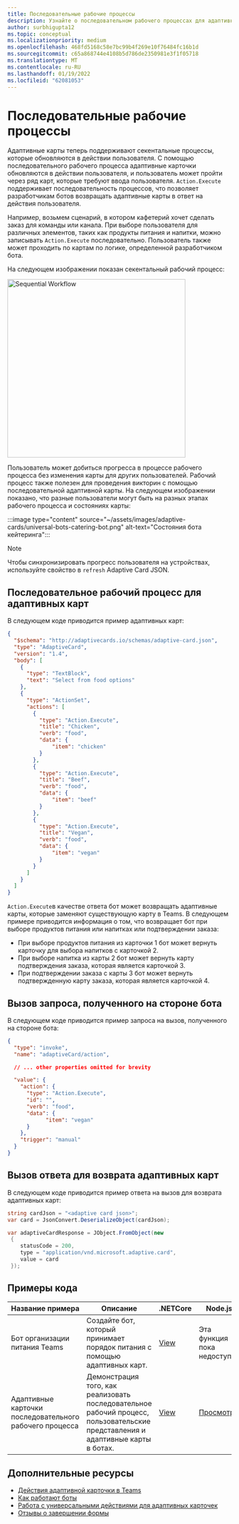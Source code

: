 ```yaml
---
title: Последовательные рабочие процессы
description: Узнайте о последовательном рабочего процессах для адаптивных карт с помощью универсальных действий с примерами кода
author: surbhigupta12
ms.topic: conceptual
ms.localizationpriority: medium
ms.openlocfilehash: 468fd5168c58e7bc99b4f269e10f76484fc16b1d
ms.sourcegitcommit: c65a868744e4108b5d786de2350981e3f1f05718
ms.translationtype: MT
ms.contentlocale: ru-RU
ms.lasthandoff: 01/19/2022
ms.locfileid: "62081053"
---
```

# <a name="sequential-workflows"></a>Последовательные рабочие процессы

Адаптивные карты теперь поддерживают секентальные процессы, которые обновляются в действии пользователя. С помощью последовательного рабочего процесса адаптивные карточки обновляются в действии пользователя, и пользователь может пройти через ряд карт, которые требуют ввода пользователя. `Action.Execute` поддерживает последовательность процессов, что позволяет разработчикам ботов возвращать адаптивные карты в ответ на действия пользователя.

Например, возьмем сценарий, в котором кафетерий хочет сделать заказ для команды или канала. При выборе пользователя для различных элементов, таких как продукты питания и напитки, можно записывать `Action.Execute` последовательно. Пользователь также может проходить по картам по логике, определенной разработчиком бота. <br/>

На следующем изображении показан секентальный рабочий процесс:

<img src="~/assets/images/bots/sequentialWorkflow.gif" alt="Sequential Workflow" width="400"/>

Пользователь может добиться прогресса в процессе рабочего процесса без изменения карты для других пользователей. Рабочий процесс также полезен для проведения викторин с помощью последовательной адаптивной карты. На следующем изображении показано, что разные пользователи могут быть на разных этапах рабочего процесса и состояниях карты:

:::image type="content" source="~/assets/images/adaptive-cards/universal-bots-catering-bot.png" alt-text="Состояния бота кейтеринга":::

> [!NOTE]
> Чтобы синхронизировать прогресс пользователя на устройствах, используйте свойство в `refresh` Adaptive Card JSON.

## <a name="sequential-workflow-for-adaptive-cards"></a>Последовательное рабочий процесс для адаптивных карт

В следующем коде приводится пример адаптивных карт:

```JSON
{
  "$schema": "http://adaptivecards.io/schemas/adaptive-card.json",
  "type": "AdaptiveCard",
  "version": "1.4",
  "body": [
    {
      "type": "TextBlock",
      "text": "Select from food options"
    },
    { 
      "type": "ActionSet",
      "actions": [
        {
          "type": "Action.Execute",
          "title": "Chicken",
          "verb": "food",
          "data": {
              "item": "chicken"
          }
        },
        {
          "type": "Action.Execute",
          "title": "Beef",
          "verb": "food",
          "data": {
              "item": "beef"
          }
        },
        {
          "type": "Action.Execute",
          "title": "Vegan",
          "verb": "food",
          "data": {
              "item": "vegan"
          }
        }
      ]
    }
  ]
}
```

`Action.Execute`в качестве ответа бот может возвращать адаптивные карты, которые заменяют существующую карту в Teams.
В следующем примере приводится информация о том, что возвращает бот при выборе продуктов питания или напитках или подтверждении заказа:

* При выборе продуктов питания из карточки 1 бот может вернуть карточку для выбора напитков с карточкой 2.
* При выборе напитка из карты 2 бот может вернуть карту подтверждения заказа, которая является карточкой 3.
* При подтверждении заказа с карты 3 бот может вернуть подтвержденную карту заказа, которая является карточкой 4.

## <a name="invoke-request-received-on-bot-side"></a>Вызов запроса, полученного на стороне бота

В следующем коде приводится пример запроса на вызов, полученного на стороне бота:

```JSON
{ 
  "type": "invoke",
  "name": "adaptiveCard/action",

  // ... other properties omitted for brevity

  "value": { 
    "action": { 
      "type": "Action.Execute", 
      "id": "", 
      "verb": "food",
      "data": { 
            "item": "vegan"
      } 
    },
    "trigger": "manual" 
  }
}
```

## <a name="invoke-response-to-return-adaptive-cards"></a>Вызов ответа для возврата адаптивных карт

В следующем коде приводится пример ответа на вызов для возврата адаптивных карт:

```C#
string cardJson = "<adaptive card json>";
var card = JsonConvert.DeserializeObject(cardJson);

var adaptiveCardResponse = JObject.FromObject(new
 {
    statusCode = 200,
    type = "application/vnd.microsoft.adaptive.card",
    value = card
 });
```

## <a name="code-samples"></a>Примеры кода

|Название примера | Описание | .NETCore | Node.js |
|----------------|-----------------|--------------|--------------|
| Бот организации питания Teams | Создайте бот, который принимает порядок питания с помощью адаптивных карт. |[View](https://github.com/OfficeDev/Microsoft-Teams-Samples/tree/main/samples/bot-teams-catering/csharp)| Эта функция пока недоступна |
| Адаптивные карточки последовательного рабочего процесса | Демонстрация того, как реализовать последовательное рабочий процесс, пользовательские представления и адаптивные карты в ботах. | [View](https://github.com/OfficeDev/Microsoft-Teams-Samples/tree/main/samples/bot-sequential-flow-adaptive-cards/csharp) | [Просмотр](https://github.com/OfficeDev/Microsoft-Teams-Samples/tree/main/samples/bot-sequential-flow-adaptive-cards/nodejs) |


## <a name="see-also"></a>Дополнительные ресурсы

* [Действия адаптивной карточки в Teams](~/task-modules-and-cards/cards/cards-actions.md#adaptive-cards-actions)
* [Как работают боты](/azure/bot-service/bot-builder-basics?view=azure-bot-service-4.0&preserve-view=true)
* [Работа с универсальными действиями для адаптивных карточек](Work-with-universal-actions-for-adaptive-cards.md)
* [Отзывы о завершении формы](~/bots/how-to/conversations/conversation-messages.md#form-completion-feedback)